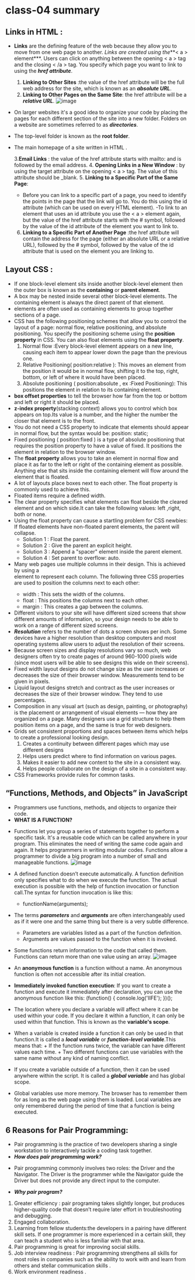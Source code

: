 # class-04 summary

## Links in HTML :
* **Links** are the defining feature of the web because they allow you to move from one web page to another.
*Links are created using the***< a > element***. Users can click on anything between the opening < a > tag and the closing < /a > tag. You specify which page you want to link to using the ***href attribute***.

  1. **Linking to Other Sites** :the value of the href attribute will be the full web address for the site, which is known as an ***absolute URL***.
  2. **Linking to Other Pages on the Same Site**: the href attribute will be a ***relative URL***.
![image](https://openlab.citytech.cuny.edu/clarkeadv2450/files/2012/08/xid-3696810_1.jpeg)
* On larger websites it's a good idea to organize your code by placing the pages for each different section of the site into a new folder. Folders on a website are sometimes referred to as ***directories***.
* The top-level folder is known as the **root folder**.
* The main homepage of a site written in HTML .

  3.**Email Links** : the value of the href attribute starts with mailto: and is followed by the email address.
  4. **Opening Links in a New Window** : by using the target attribute on the opening < a > tag. The value of this attribute should be _blank.
  5. **Linking to a Specific Part of the Same Page**: 
     - Before you can link to a specific part of a page, you need to identify the points in the page that the link will go to. You do this using the id attribute (which can be used on every HTML element).
     -To link to an element that uses an id attribute you use the < a > element again, but the value of the href attribute starts with the # symbol, followed by the value of the id attribute of the element you want to link to.
  6. **Linking to a Specific Part of Another Page** :the href attribute will contain the address for the page (either an absolute URL or a relative URL), followed by the # symbol, followed by the value of the id attribute that is used on the element you are linking to.

 ## Layout CSS :
 * If one block-level element sits inside another block-level element then the outer box is known as the **containing** or **parent element**.
 * A box may be nested inside several other block-level elements. The containing element is always the direct parent of that element.
 * <div> elements are often used as containing elements to group together sections of a page.
 * CSS has the following positioning schemes that allow you to control the layout of a page: normal flow, relative positioning, and absolute positioning. You specify the positioning scheme using the **position property** in CSS. You can also float elements using the **float property**.
   1. Normal flow :Every block-level element appears on a new line, causing each item to appear lower down the page than the previous one.
   2. Relative Positioning( position:relative ): This moves an element from the position it would be in normal flow, shifting it to the top, right, bottom, or left of where it would have been placed.
   3. Absolute positioning ( position:absolute , ex :Fixed Positioning): This positions the element in relation to its containing element.
 * **box offset properties** to tell the browser how far from the top or bottom and left or right it should be placed.
 * **z-index property**(stacking context) allows you to control which box appears on top.Its value is a number, and the higher the number the closer that element is to the front.
 * You do not need a CSS property to indicate that elements should appear in normal flow, but the syntax would be:
     position: static;
 * Fixed positioning ( position:fixed ) is a type of absolute positioning that requires the position property to have a value of fixed. It positions the element in relation to the browser window.
 * The **float property** allows you to take an element in normal flow and place it as far to the left or right of the containing element as possible. Anything else that sits inside the containing element will flow around the element that is floated.
 * A lot of layouts place boxes next to each other. The float property is commonly used to achieve this.
 * Floated items require a defined width.
 * The clear property specifies what elements can float beside the cleared element and on which side.It can take the following values: left ,right, both or none.
 * Using the float property can cause a startling problem for CSS newbies: If floated elements have non-floated parent elements, the parent will collapse. 
     * Solution 1 : Float the parent.
     * Solution 2 : Give the parent an explicit height. 
     * Solution 3 : Append a "spacer" element inside the parent element.
     * Solution 4 : Set parent to overflow: auto.
 * Many web pages use multiple columns in their design. This is achieved by using a <div> element to represent each column. The following three CSS properties are used to position the columns next to each other: 
     * width : This sets the width of the columns.
     * float : This positions the columns next to each other.
     * margin : This creates a gap between the columns.
 * Different visitors to your site will have different sized screens that show different amounts of information, so your design needs to be able to work on a range of different sized screens.
 * ***Resolution*** refers to the number of dots a screen shows per inch. Some devices have a higher resolution than desktop computers and most operating systems allow users to adjust the resolution of their screens.
 * Because screen sizes and display resolutions vary so much, web designers often try to create pages of around 960-1000 pixels wide (since most users will be able to see designs this wide on their screens).
 * Fixed width layout designs do not change size as the user increases or decreases the size of their browser window. Measurements tend to be given in pixels.
 * Liquid layout designs stretch and contract as the user increases or decreases the size of their browser window. They tend to use percentages.
 * Composition in any visual art (such as design, painting, or photography) is the placement or arrangement of visual elements — how they are organized on a page. Many designers use a grid structure to help them position items on a page, and the same is true for web designers.
 * Grids set consistent proportions and spaces between items which helps to create a professional looking design.
    1. Creates a continuity between different pages which may use different designs
    2.  Helps users predict where to find information on various pages.
    3. Makes it easier to add new content to the site in a consistent way.
    4.  Helps people collaborate on the design of a site in a consistent way.
 * CSS Frameworks provide rules for common tasks.


 ## “Functions, Methods, and Objects” in JavaScript
 * Programmers use functions, methods, and objects to organize their code.
 * **WHAT IS A FUNCTION?**
  - Functions let you group a series of statements together to perform a specific task. It's a reusable code which can be called anywhere in your program. This eliminates the need of writing the same code again and again. It helps programmers in writing modular codes. Functions allow a programmer to divide a big program into a number of small and manageable functions.
 ![image](https://www.miltonmarketing.com/wp-content/uploads/2018/04/mmjavascriptfunctions234234234functions-min.png)
 * A defined function doesn’t execute automatically. A function definition only specifies what to do when we execute the function. The actual execution is possible with the help of function invocation or function call.The syntax for function invocation is like this:

     + functionName(arguments);
 * The terms ***parameters*** and ***arguments*** are often interchangeably used as if it were one and the same thing but there is a very subtle difference.
     + Parameters are variables listed as a part of the function definition.
     + Arguments are values passed to the function when it is invoked.
* Some functions return information to the code that called them. Functions can return more than one value using an array.
![imagee](https://res.cloudinary.com/practicaldev/image/fetch/s--AYsS4JEv--/c_imagga_scale,f_auto,fl_progressive,h_500,q_auto,w_1000/https://cl.ly/cfe13d79d4a3/download/Image%25202018-11-29%2520at%25201.17.04%2520PM.png)
* An **anonymous function** is a function without a name. An anonymous function is often not accessible after its initial creation.
* **Immediately invoked function execution**: If you want to create a function and execute it immediately after declaration, you can use the anonymous function like this:
(function() {
    console.log('IIFE');
})();
*  The location where you declare a variable will affect where it can be used within your code. If you declare it within a function, it can only be used within that function. This is known as the **variable's scope**. 
* When a variable is created inside a function it can only be used in that function.It is called a ***local variable*** or ***function-level variable***.This means that:
      +  If the function runs twice, the variable can have different values each time.
      +  Two different functions can use variables with the same name without any kind of naming conflict.
 
* If you create a variable outside of a function, then it can be used anywhere within the script. It is called a ***global variable*** and has global scope.
* Global variables use more memory. The browser has to remember them for as long as the web page using them is loaded. Local variables are only remembered during the period of time that a function is being executed.


## 6 Reasons for Pair Programming:
* Pair programming is the practice of two developers sharing a single workstation to interactively tackle a coding task together.
* ***How does pair programming work?***
 -  Pair programming commonly involves two roles: the Driver and the Navigator. The Driver is the programmer while the Navigator guide the Driver but does not provide any direct input to the computer.
* ***Why pair program?***
 1.  Greater efficiency : pair programing takes slightly longer, but produces higher-quality code that doesn’t require later effort in troubleshooting and debugging.
 2. Engaged collaboration. 
 3. Learning from fellow students:the developers in a pairing have different skill sets. If one programmer is more experienced in a certain skill, they can teach a student who is less familiar with that area. 
 4. Pair programming is great for improving social skills. 
 5.  Job interview readiness : Pair programming strengthens all skills for most roles in companies such as  the ability to work with and learn from others and stellar communication skills .
 6. Work environment readiness .



